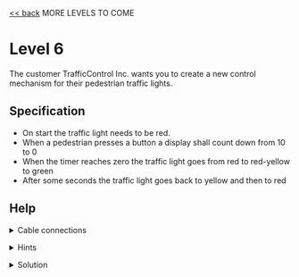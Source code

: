 [<< back](index) MORE LEVELS TO COME

# Level 6

The customer TrafficControl Inc. wants you to create a new control mechanism for their pedestrian traffic lights.

## Specification

- On start the traffic light needs to be red.
- When a pedestrian presses a button a display shall count down from 10 to 0
- When the timer reaches zero the traffic light goes from red to red-yellow to green
- After some seconds the traffic light goes back to yellow and then to red 

## Help


<details markdown=1><summary>Cable connections</summary>
  
- MCU1-P0 -> Button1
- MCU1-P1 -> Red LED
- MCU1-X0 -> Display
- MCU1-X1 -> MCU2-X0
- MCU1-P0 -> Green LED
- MCU1-P1 -> Yellow LED
 
</details>

<p></p>

<details markdown=1><summary>Hints</summary>
  
- MCU2 should control the green and yellow LEDs when MCU1 sends an XBus signal
- MCU1 displays the countdown in a loop and then sends the signal to MCU2
- After sending the signal MCU1 waits for an XBus signal from MCU2 to switch back to red
 
</details>

<p></p>

<details markdown=1><summary>Solution</summary>

MCU1

```
start:
mov 100 p1
teq p0 100
- jmp start
mov 10 acc
loop:
sub 1
mov acc x0
slp 4
tgt acc 0
+ jmp loop
mov 1 x1
slp 4
mov 0 p1
mov x1 dat
```

MCU2

```
teq x0 1
+ mov 100 p1
+ slp 5
+ mov 0 p1
+ mov 100 p0
+ slp 30
+ mov 0 p0
+ mov 100 p1
+ slp 5
+ mov 0 p1
+ mov 0 x0
```

</details>
